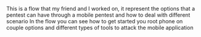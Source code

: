 This is a flow that my friend and I worked on, it represent the options that a pentest can have through a mobile pentest and how to deal with different scenario
In the flow you can see how to get started you root phone on couple options and different types of tools to attack the mobile application 
